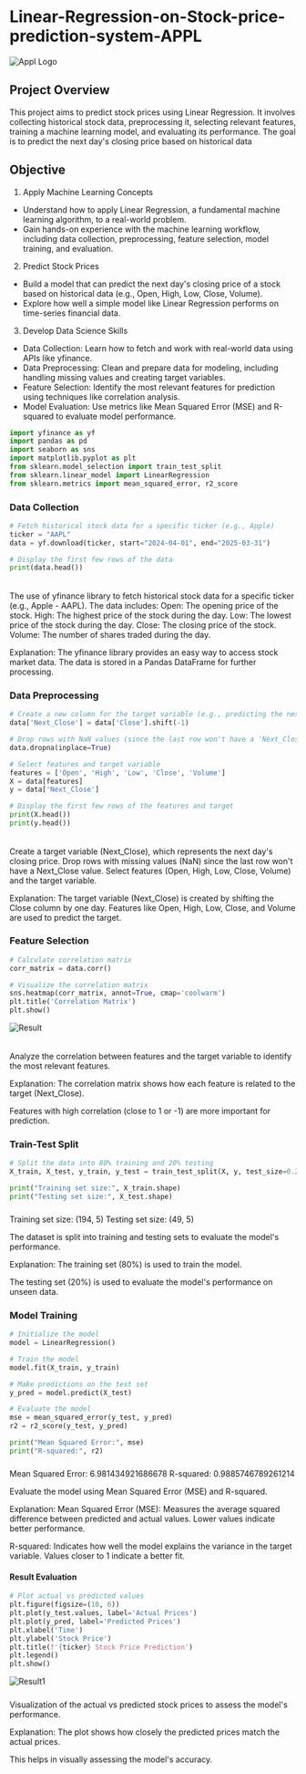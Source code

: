 # Linear-Regression-on-Stock-price-prediction-system-APPL

![Appl Logo](https://github.com/Oriakhi-Osariemen/Linear-Regression-on-Stock-price-prediction-system-APPL/blob/main/download%20(2).jpeg)

## Project Overview
This project aims to predict stock prices using Linear Regression. It involves collecting historical stock data, preprocessing it, selecting relevant features, training a machine learning model, and evaluating its performance. The goal is to predict the next day's closing price based on historical data

## Objective
1. Apply Machine Learning Concepts
  - Understand how to apply Linear Regression, a fundamental machine learning algorithm, to a real-world problem.
  - Gain hands-on experience with the machine learning workflow, including data collection, preprocessing, feature selection, model training, and evaluation.

2. Predict Stock Prices
  - Build a model that can predict the next day's closing price of a stock based on historical data (e.g., Open, High, Low, Close, Volume).
  - Explore how well a simple model like Linear Regression performs on time-series financial data.

3. Develop Data Science Skills
  - Data Collection: Learn how to fetch and work with real-world data using APIs like yfinance.
  - Data Preprocessing: Clean and prepare data for modeling, including handling missing values and creating target variables.
  - Feature Selection: Identify the most relevant features for prediction using techniques like correlation analysis.
  - Model Evaluation: Use metrics like Mean Squared Error (MSE) and R-squared to evaluate model performance.

```Python
import yfinance as yf
import pandas as pd
import seaborn as sns
import matplotlib.pyplot as plt
from sklearn.model_selection import train_test_split
from sklearn.linear_model import LinearRegression
from sklearn.metrics import mean_squared_error, r2_score
```

### Data Collection
```Python
# Fetch historical stock data for a specific ticker (e.g., Apple)
ticker = "AAPL"
data = yf.download(ticker, start="2024-04-01", end="2025-03-31")

# Display the first few rows of the data
print(data.head())
```
######
The use of yfinance library to fetch historical stock data for a specific ticker (e.g., Apple - AAPL). 
The data includes:
Open: The opening price of the stock.
High: The highest price of the stock during the day.
Low: The lowest price of the stock during the day.
Close: The closing price of the stock.
Volume: The number of shares traded during the day.

Explanation:
The yfinance library provides an easy way to access stock market data.
The data is stored in a Pandas DataFrame for further processing.

### Data Preprocessing 
```Python
# Create a new column for the target variable (e.g., predicting the next day's closing price)
data['Next_Close'] = data['Close'].shift(-1)

# Drop rows with NaN values (since the last row won't have a 'Next_Close')
data.dropna(inplace=True)

# Select features and target variable
features = ['Open', 'High', 'Low', 'Close', 'Volume']
X = data[features]
y = data['Next_Close']

# Display the first few rows of the features and target
print(X.head())
print(y.head())
```
######
Create a target variable (Next_Close), which represents the next day's closing price.
Drop rows with missing values (NaN) since the last row won't have a Next_Close value.
Select features (Open, High, Low, Close, Volume) and the target variable.

Explanation:
The target variable (Next_Close) is created by shifting the Close column by one day.
Features like Open, High, Low, Close, and Volume are used to predict the target.

### Feature Selection 
```Python
# Calculate correlation matrix
corr_matrix = data.corr()

# Visualize the correlation matrix
sns.heatmap(corr_matrix, annot=True, cmap='coolwarm')
plt.title('Correlation Matrix')
plt.show()
```
![Result](https://github.com/Oriakhi-Osariemen/Linear-Regression-on-Stock-price-prediction-system-APPL/blob/main/Screenshot%202025-03-21%20012257.png)

######
Analyze the correlation between features and the target variable to identify the most relevant features.

Explanation:
The correlation matrix shows how each feature is related to the target (Next_Close).

Features with high correlation (close to 1 or -1) are more important for prediction.

### Train-Test Split
```Python
# Split the data into 80% training and 20% testing
X_train, X_test, y_train, y_test = train_test_split(X, y, test_size=0.2, random_state=42)

print("Training set size:", X_train.shape)
print("Testing set size:", X_test.shape)
```

#####
Training set size: (194, 5)
Testing set size: (49, 5)

The dataset is split into training and testing sets to evaluate the model's performance.

Explanation:
The training set (80%) is used to train the model.

The testing set (20%) is used to evaluate the model's performance on unseen data.

### Model Training 
```Python
# Initialize the model
model = LinearRegression()

# Train the model
model.fit(X_train, y_train)

# Make predictions on the test set
y_pred = model.predict(X_test)

# Evaluate the model
mse = mean_squared_error(y_test, y_pred)
r2 = r2_score(y_test, y_pred)

print("Mean Squared Error:", mse)
print("R-squared:", r2)
```

#####
Mean Squared Error: 6.981434921686678
R-squared: 0.9885746789261214

Evaluate the model using Mean Squared Error (MSE) and R-squared.

Explanation:
Mean Squared Error (MSE): Measures the average squared difference between predicted and actual values. Lower values indicate better performance.

R-squared: Indicates how well the model explains the variance in the target variable. Values closer to 1 indicate a better fit.

#### Result Evaluation 
```Python
# Plot actual vs predicted values
plt.figure(figsize=(10, 6))
plt.plot(y_test.values, label='Actual Prices')
plt.plot(y_pred, label='Predicted Prices')
plt.xlabel('Time')
plt.ylabel('Stock Price')
plt.title(f'{ticker} Stock Price Prediction')
plt.legend()
plt.show()
```
![Result1](https://github.com/Oriakhi-Osariemen/Linear-Regression-on-Stock-price-prediction-system-APPL/blob/main/Screenshot%202025-03-21%20014854.png)

#####
Visualization of the actual vs predicted stock prices to assess the model's performance.

Explanation:
The plot shows how closely the predicted prices match the actual prices.

This helps in visually assessing the model's accuracy.
